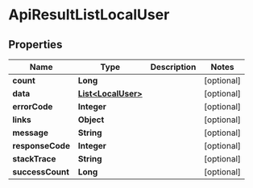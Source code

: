 
# ApiResultListLocalUser

## Properties
Name | Type | Description | Notes
------------ | ------------- | ------------- | -------------
**count** | **Long** |  |  [optional]
**data** | [**List&lt;LocalUser&gt;**](LocalUser.md) |  |  [optional]
**errorCode** | **Integer** |  |  [optional]
**links** | **Object** |  |  [optional]
**message** | **String** |  |  [optional]
**responseCode** | **Integer** |  |  [optional]
**stackTrace** | **String** |  |  [optional]
**successCount** | **Long** |  |  [optional]



